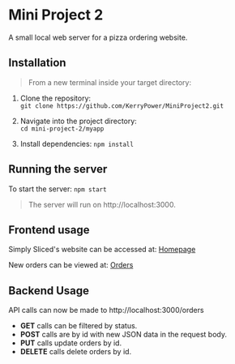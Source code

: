# Mini Project 2

A small local web server for a pizza ordering website. 

## Installation 

>From a new terminal inside your target directory:

1. Clone the repository:  
    `git clone https://github.com/KerryPower/MiniProject2.git`

2. Navigate into the project directory:     
    `cd mini-project-2/myapp`

3. Install dependencies:
    `npm install`
    

## Running the server

To start the server:
    `npm start`
            
>The server will run on http://localhost:3000.

## Frontend usage 

Simply Sliced's website can be accessed at:
    [Homepage](http://localhost:3000/index.html)

New orders can be viewed at: 
    [Orders](http://localhost:3000/orders.html)

## Backend Usage

API calls can now be made to http://localhost:3000/orders

- **GET** calls can be filtered by status.  
- **POST** calls are by id with new JSON data in the request body.   
- **PUT** calls update orders by id.  
- **DELETE** calls delete orders by id.
